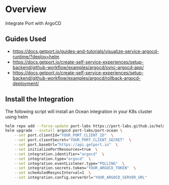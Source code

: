 # Overview
Integrate Port with ArgoCD

## Guides Used
- https://docs.getport.io/guides-and-tutorials/visualize-service-argocd-runtime/?deploy=helm
- https://docs.getport.io/create-self-service-experiences/setup-backend/github-workflow/examples/argocd/sync-argocd-app/
- https://docs.getport.io/create-self-service-experiences/setup-backend/github-workflow/examples/argocd/rollback-argocd-deployment/

## Install the Integration
The following script will install an Ocean integration in your K8s cluster using helm
```bash
helm repo add --force-update port-labs https://port-labs.github.io/helm-charts
helm upgrade --install argocd port-labs/port-ocean \
	--set port.clientId="YOUR_PORT_CLIENT_ID"  \
	--set port.clientSecret="YOUR_PORT_CLIENT_SECRET"  \
	--set port.baseUrl="https://api.getport.io"  \
	--set initializePortResources=true  \
	--set integration.identifier="argocd"  \
	--set integration.type="argocd"  \
	--set integration.eventListener.type="POLLING"  \
	--set integration.secrets.token="YOUR_ARGOCD_TOKEN"  \
	--set scheduledResyncInterval=1  \
	--set integration.config.serverUrl="YOUR_ARGOCD_SERVER_URL" 
```


